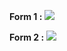 <b>Form 1 :</b>
![](https://github.com/sakshi771/Form/blob/master/Form_Screenshots/Form1.png)

<b>Form 2 :</b>
![](https://github.com/sakshi771/Form/blob/master/Form_Screenshots/Form2.png)
